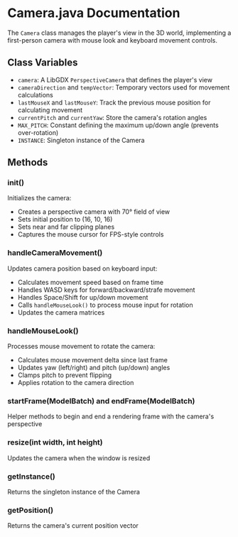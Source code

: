 # Camera.java Documentation

The `Camera` class manages the player's view in the 3D world, implementing a first-person camera with mouse look and keyboard movement controls.

## Class Variables
- `camera`: A LibGDX `PerspectiveCamera` that defines the player's view
- `cameraDirection` and `tempVector`: Temporary vectors used for movement calculations
- `lastMouseX` and `lastMouseY`: Track the previous mouse position for calculating movement
- `currentPitch` and `currentYaw`: Store the camera's rotation angles
- `MAX_PITCH`: Constant defining the maximum up/down angle (prevents over-rotation)
- `INSTANCE`: Singleton instance of the Camera

## Methods

### init()
Initializes the camera:
- Creates a perspective camera with 70° field of view
- Sets initial position to (16, 10, 16)
- Sets near and far clipping planes
- Captures the mouse cursor for FPS-style controls

### handleCameraMovement()
Updates camera position based on keyboard input:
- Calculates movement speed based on frame time
- Handles WASD keys for forward/backward/strafe movement
- Handles Space/Shift for up/down movement
- Calls `handleMouseLook()` to process mouse input for rotation
- Updates the camera matrices

### handleMouseLook()
Processes mouse movement to rotate the camera:
- Calculates mouse movement delta since last frame
- Updates yaw (left/right) and pitch (up/down) angles
- Clamps pitch to prevent flipping
- Applies rotation to the camera direction

### startFrame(ModelBatch) and endFrame(ModelBatch)
Helper methods to begin and end a rendering frame with the camera's perspective

### resize(int width, int height)
Updates the camera when the window is resized

### getInstance()
Returns the singleton instance of the Camera

### getPosition()
Returns the camera's current position vector
